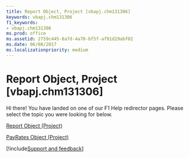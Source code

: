 ```yaml
---
title: Report Object, Project [vbapj.chm131306]
keywords: vbapj.chm131306
f1_keywords:
- vbapj.chm131306
ms.prod: office
ms.assetid: 2759c445-8a7d-4a70-bf5f-af91d29abf02
ms.date: 06/08/2017
ms.localizationpriority: medium
---
```



# Report Object, Project [vbapj.chm131306]

Hi there! You have landed on one of our F1 Help redirector pages. Please select the topic you were looking for below.

[Report Object (Project)](https://msdn.microsoft.com/library/38ef993e-e5cd-b451-06aa-41eb0e93450e%28Office.15%29.aspx)

[PayRates Object (Project)](https://msdn.microsoft.com/library/7aa54cc3-4e39-e3b1-f3aa-7599ac88d22a%28Office.15%29.aspx)

[!include[Support and feedback](~/includes/feedback-boilerplate.md)]